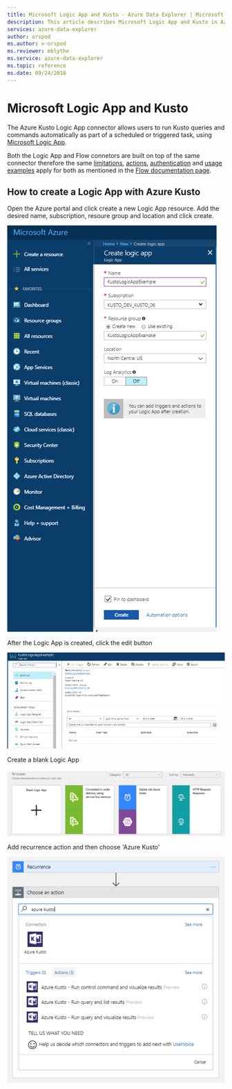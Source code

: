 ```yaml
---
title: Microsoft Logic App and Kusto - Azure Data Explorer | Microsoft Docs
description: This article describes Microsoft Logic App and Kusto in Azure Data Explorer.
services: azure-data-explorer
author: orspod
ms.author: v-orspod
ms.reviewer: mblythe
ms.service: azure-data-explorer
ms.topic: reference
ms.date: 09/24/2018
---
```

# Microsoft Logic App and Kusto

The Azure Kusto Logic App connector allows users to run Kusto queries and commands automatically as part of a scheduled or triggered task, using [Microsoft Logic App](https://docs.microsoft.com/en-us/azure/logic-apps/logic-apps-what-are-logic-apps).

Both the Logic App and Flow connetors are built on top of the same connector therefore the same [limitations](./flow.md#limitations), [actions](./flow.md#azure-kusto-flow-actions), [authentication](./flow.md#authentication) and [usage examples](./flow.md#usage-examples) apply for both as mentioned in the [Flow documentation page](./flow.md).


## How to create a Logic App with Azure Kusto

Open the Azure portal and click create a new Logic App resource.
Add the desired name, subscription, resoure group and location and click create.

![alt text](./Images/KustoTools-LogicApp/logicapp-createlogicapp.png "logicapp-createlogicapp")

After the Logic App is created, click the edit button

![alt text](./Images/KustoTools-LogicApp/logicapp-editdesigner.png "logicapp-editdesigner")

Create a blank Logic App

![alt text](./Images/KustoTools-LogicApp/logicapp-blanktemplate.png "logicapp-blanktemplate")

Add recurrence action and then choose 'Azure Kusto'

![alt text](./Images/KustoTools-LogicApp/logicapp-kustoconnector.png "logicapp-kustoconnector")